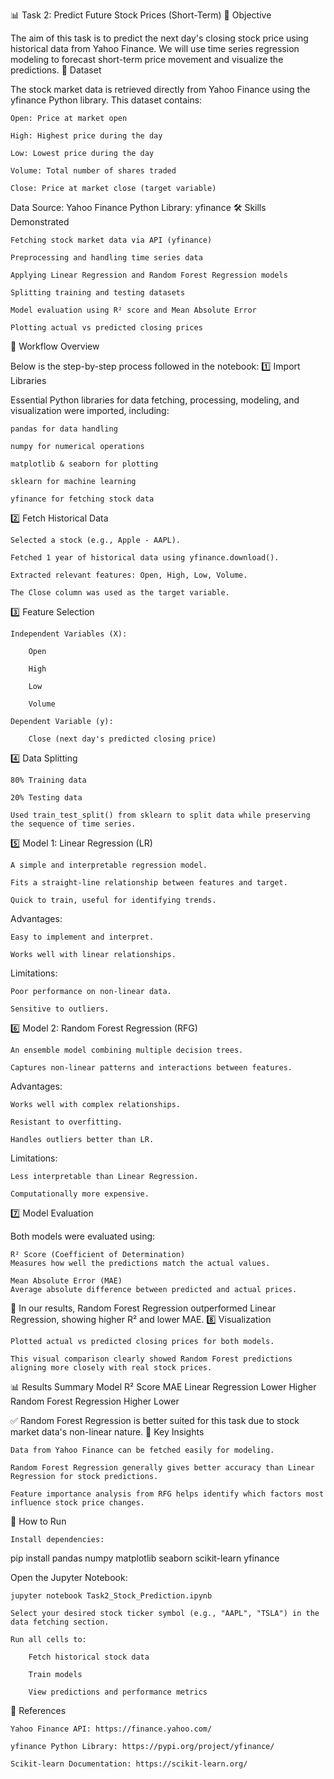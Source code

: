 📊 Task 2: Predict Future Stock Prices (Short-Term)
📝 Objective

The aim of this task is to predict the next day's closing stock price using historical data from Yahoo Finance.
We will use time series regression modeling to forecast short-term price movement and visualize the predictions.
📂 Dataset

The stock market data is retrieved directly from Yahoo Finance using the yfinance Python library.
This dataset contains:

    Open: Price at market open

    High: Highest price during the day

    Low: Lowest price during the day

    Volume: Total number of shares traded

    Close: Price at market close (target variable)

Data Source: Yahoo Finance
Python Library: yfinance
🛠️ Skills Demonstrated

    Fetching stock market data via API (yfinance)

    Preprocessing and handling time series data

    Applying Linear Regression and Random Forest Regression models

    Splitting training and testing datasets

    Model evaluation using R² score and Mean Absolute Error

    Plotting actual vs predicted closing prices

📌 Workflow Overview

Below is the step-by-step process followed in the notebook:
1️⃣ Import Libraries

Essential Python libraries for data fetching, processing, modeling, and visualization were imported, including:

    pandas for data handling

    numpy for numerical operations

    matplotlib & seaborn for plotting

    sklearn for machine learning

    yfinance for fetching stock data

2️⃣ Fetch Historical Data

    Selected a stock (e.g., Apple - AAPL).

    Fetched 1 year of historical data using yfinance.download().

    Extracted relevant features: Open, High, Low, Volume.

    The Close column was used as the target variable.

3️⃣ Feature Selection

    Independent Variables (X):

        Open

        High

        Low

        Volume

    Dependent Variable (y):

        Close (next day's predicted closing price)

4️⃣ Data Splitting

    80% Training data

    20% Testing data

    Used train_test_split() from sklearn to split data while preserving the sequence of time series.

5️⃣ Model 1: Linear Regression (LR)

    A simple and interpretable regression model.

    Fits a straight-line relationship between features and target.

    Quick to train, useful for identifying trends.

Advantages:

    Easy to implement and interpret.

    Works well with linear relationships.

Limitations:

    Poor performance on non-linear data.

    Sensitive to outliers.

6️⃣ Model 2: Random Forest Regression (RFG)

    An ensemble model combining multiple decision trees.

    Captures non-linear patterns and interactions between features.

Advantages:

    Works well with complex relationships.

    Resistant to overfitting.

    Handles outliers better than LR.

Limitations:

    Less interpretable than Linear Regression.

    Computationally more expensive.

7️⃣ Model Evaluation

Both models were evaluated using:

    R² Score (Coefficient of Determination)
    Measures how well the predictions match the actual values.

    Mean Absolute Error (MAE)
    Average absolute difference between predicted and actual prices.

📌 In our results, Random Forest Regression outperformed Linear Regression, showing higher R² and lower MAE.
8️⃣ Visualization

    Plotted actual vs predicted closing prices for both models.

    This visual comparison clearly showed Random Forest predictions aligning more closely with real stock prices.

📊 Results Summary
Model	R² Score	MAE
Linear Regression	Lower	Higher
Random Forest Regression	Higher	Lower

✅ Random Forest Regression is better suited for this task due to stock market data's non-linear nature.
📌 Key Insights

    Data from Yahoo Finance can be fetched easily for modeling.

    Random Forest Regression generally gives better accuracy than Linear Regression for stock predictions.

    Feature importance analysis from RFG helps identify which factors most influence stock price changes.

🚀 How to Run

    Install dependencies:

pip install pandas numpy matplotlib seaborn scikit-learn yfinance

Open the Jupyter Notebook:

    jupyter notebook Task2_Stock_Prediction.ipynb

    Select your desired stock ticker symbol (e.g., "AAPL", "TSLA") in the data fetching section.

    Run all cells to:

        Fetch historical stock data

        Train models

        View predictions and performance metrics

📌 References

    Yahoo Finance API: https://finance.yahoo.com/

    yfinance Python Library: https://pypi.org/project/yfinance/

    Scikit-learn Documentation: https://scikit-learn.org/
